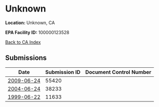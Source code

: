 # Unknown

**Location:** Unknown, CA

**EPA Facility ID:** 100000123528

[Back to CA Index](../../index.md)

## Submissions

| Date | Submission ID | Document Control Number |
|------|--------------|-------------------------|
| [2009-06-24](submissions/55420.md) | 55420 |  |
| [2004-06-24](submissions/38233.md) | 38233 |  |
| [1999-06-22](submissions/11633.md) | 11633 |  |
